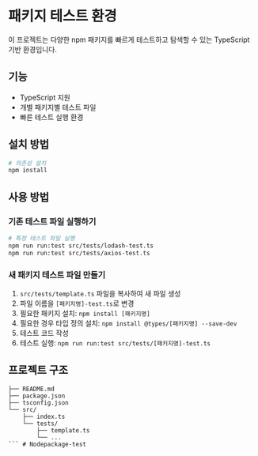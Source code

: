 # 패키지 테스트 환경

이 프로젝트는 다양한 npm 패키지를 빠르게 테스트하고 탐색할 수 있는 TypeScript 기반 환경입니다.

## 기능

- TypeScript 지원
- 개별 패키지별 테스트 파일
- 빠른 테스트 실행 환경

## 설치 방법

```bash
# 의존성 설치
npm install
```

## 사용 방법

### 기존 테스트 파일 실행하기

```bash
# 특정 테스트 파일 실행
npm run run:test src/tests/lodash-test.ts
npm run run:test src/tests/axios-test.ts
```

### 새 패키지 테스트 파일 만들기

1. `src/tests/template.ts` 파일을 복사하여 새 파일 생성
2. 파일 이름을 `[패키지명]-test.ts`로 변경
3. 필요한 패키지 설치: `npm install [패키지명]`
4. 필요한 경우 타입 정의 설치: `npm install @types/[패키지명] --save-dev`
5. 테스트 코드 작성
6. 테스트 실행: `npm run run:test src/tests/[패키지명]-test.ts`

## 프로젝트 구조

```
├── README.md
├── package.json
├── tsconfig.json
└── src/
    ├── index.ts
    └── tests/
        ├── template.ts
        └── ...
``` # Nodepackage-test
